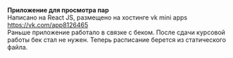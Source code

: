 **Приложение для просмотра пар**<br/>
Написано на React JS, размещено на хостинге vk mini apps https://vk.com/app8126465<br/>
Раньше приложение работало в связке с беком. После сдачи курсовой работы бек стал не нужен. Теперь расписание берется из статического файла.
